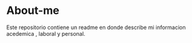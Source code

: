 # About-me
Este repositorio contiene un readme en donde describe mi informacion acedemica , laboral y personal.
